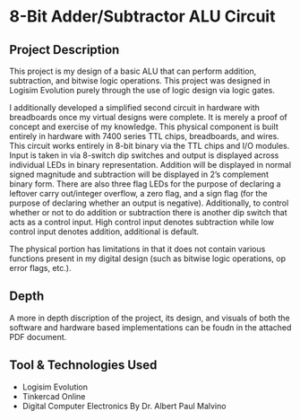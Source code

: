 # 8-Bit Adder/Subtractor ALU Circuit

## Project Description
This project is my design of a basic ALU that can perform addition, subtraction, and bitwise logic operations. This project was designed in Logisim Evolution purely through the use of logic design via logic gates. 

I additionally developed a simplified second circuit in hardware with breadboards once my virtual designs were complete. It is merely a proof of concept and exercise of my knowledge. This physical component is built entirely in hardware with 7400 series TTL chips, breadboards, and wires. This circuit works entirely in 8-bit binary via the TTL chips and I/O modules. Input is taken in via 8-switch dip switches and output is displayed across individual LEDs in binary representation. Addition will be displayed in normal signed magnitude and subtraction will be displayed in 2’s complement binary form. There are also three flag LEDs for the purpose of declaring a leftover carry out/integer overflow, a zero flag, and a sign flag (for the purpose of declaring whether an output is negative). Additionally, to control whether or not to do addition or subtraction there is another dip switch that acts as a control input. High control input denotes subtraction while low control input denotes addition, additional is default.

The physical portion has limitations in that it does not contain various functions present in my digital design (such as bitwise logic operations, op error flags, etc.).

## Depth
A more in depth discription of the project, its design, and visuals of both the software and hardware based implementations can be foudn in the attached PDF document.

## Tool & Technologies Used
- Logisim Evolution
- Tinkercad Online
- Digital Computer Electronics By Dr. Albert Paul Malvino
